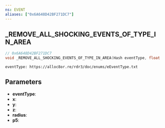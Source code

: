```yaml
---
ns: EVENT
aliases: ["0x6A648D42BF271DC7"]
---
```

## _REMOVE_ALL_SHOCKING_EVENTS_OF_TYPE_IN_AREA

```c
// 0x6A648D42BF271DC7
void _REMOVE_ALL_SHOCKING_EVENTS_OF_TYPE_IN_AREA(Hash eventType, float x, float y, float z, float radius, BOOL p5);
```

```
eventType: https://alloc8or.re/rdr3/doc/enums/eEventType.txt
```

## Parameters
* **eventType**:
* **x**:
* **y**:
* **z**:
* **radius**:
* **p5**:
